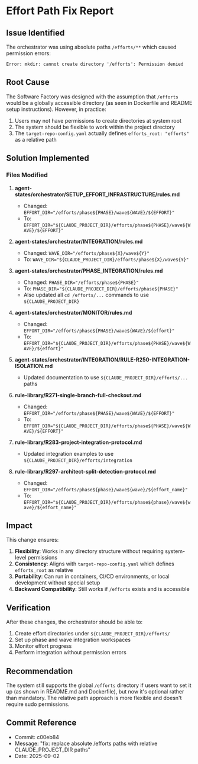 # Effort Path Fix Report

## Issue Identified
The orchestrator was using absolute paths `/efforts/**` which caused permission errors:
```
Error: mkdir: cannot create directory '/efforts': Permission denied
```

## Root Cause
The Software Factory was designed with the assumption that `/efforts` would be a globally accessible directory (as seen in Dockerfile and README setup instructions). However, in practice:
1. Users may not have permissions to create directories at system root
2. The system should be flexible to work within the project directory
3. The `target-repo-config.yaml` actually defines `efforts_root: "efforts"` as a relative path

## Solution Implemented

### Files Modified
1. **agent-states/orchestrator/SETUP_EFFORT_INFRASTRUCTURE/rules.md**
   - Changed: `EFFORT_DIR="/efforts/phase${PHASE}/wave${WAVE}/${EFFORT}"`
   - To: `EFFORT_DIR="${CLAUDE_PROJECT_DIR}/efforts/phase${PHASE}/wave${WAVE}/${EFFORT}"`

2. **agent-states/orchestrator/INTEGRATION/rules.md**
   - Changed: `WAVE_DIR="/efforts/phase${X}/wave${Y}"`
   - To: `WAVE_DIR="${CLAUDE_PROJECT_DIR}/efforts/phase${X}/wave${Y}"`

3. **agent-states/orchestrator/PHASE_INTEGRATION/rules.md**
   - Changed: `PHASE_DIR="/efforts/phase${PHASE}"`
   - To: `PHASE_DIR="${CLAUDE_PROJECT_DIR}/efforts/phase${PHASE}"`
   - Also updated all `cd /efforts/...` commands to use `${CLAUDE_PROJECT_DIR}`

4. **agent-states/orchestrator/MONITOR/rules.md**
   - Changed: `EFFORT_DIR="/efforts/phase${PHASE}/wave${WAVE}/${effort}"`
   - To: `EFFORT_DIR="${CLAUDE_PROJECT_DIR}/efforts/phase${PHASE}/wave${WAVE}/${effort}"`

5. **agent-states/orchestrator/INTEGRATION/RULE-R250-INTEGRATION-ISOLATION.md**
   - Updated documentation to use `${CLAUDE_PROJECT_DIR}/efforts/...` paths

6. **rule-library/R271-single-branch-full-checkout.md**
   - Changed: `EFFORT_DIR="/efforts/phase${PHASE}/wave${WAVE}/${EFFORT}"`
   - To: `EFFORT_DIR="${CLAUDE_PROJECT_DIR}/efforts/phase${PHASE}/wave${WAVE}/${EFFORT}"`

7. **rule-library/R283-project-integration-protocol.md**
   - Updated integration examples to use `${CLAUDE_PROJECT_DIR}/efforts/integration`

8. **rule-library/R297-architect-split-detection-protocol.md**
   - Changed: `EFFORT_DIR="/efforts/phase${phase}/wave${wave}/${effort_name}"`
   - To: `EFFORT_DIR="${CLAUDE_PROJECT_DIR}/efforts/phase${phase}/wave${wave}/${effort_name}"`

## Impact
This change ensures:
1. **Flexibility**: Works in any directory structure without requiring system-level permissions
2. **Consistency**: Aligns with `target-repo-config.yaml` which defines `efforts_root` as relative
3. **Portability**: Can run in containers, CI/CD environments, or local development without special setup
4. **Backward Compatibility**: Still works if `/efforts` exists and is accessible

## Verification
After these changes, the orchestrator should be able to:
1. Create effort directories under `${CLAUDE_PROJECT_DIR}/efforts/`
2. Set up phase and wave integration workspaces
3. Monitor effort progress
4. Perform integration without permission errors

## Recommendation
The system still supports the global `/efforts` directory if users want to set it up (as shown in README.md and Dockerfile), but now it's optional rather than mandatory. The relative path approach is more flexible and doesn't require sudo permissions.

## Commit Reference
- Commit: c00eb84
- Message: "fix: replace absolute /efforts paths with relative CLAUDE_PROJECT_DIR paths"
- Date: 2025-09-02